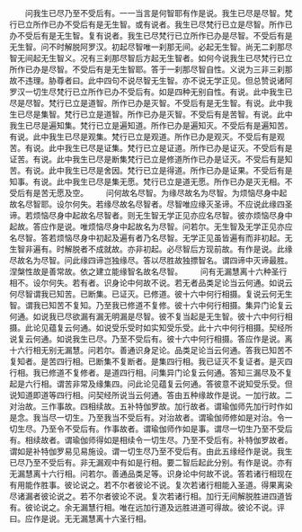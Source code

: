 <!-- { "loadSidebar": true } -->
　　问我生已尽乃至不受后有。一一当言是何智耶有作是说。我生已尽是尽智。梵行已立所作已办不受后有是无生智。或有说者。我生已尽梵行已立是尽智。所作已办不受后有是无生智。复有说者。我生已尽梵行已立所作已办是尽智。不受后有是无生智。问不时解脱阿罗汉。初起尽智唯一刹那无间。必起无生智。尚无二刹那尽智无间起无生智义。况有三刹那尽智后方起无生智者。如何今说我生已尽梵行已立所作已办是尽智。不受后有是无生智耶。答于一刹那尽智自性。义说为三非三刹那故不违理。胁尊者曰。此中四句不说尽智无生智。亦不说无学正见。但总赞说诸阿罗汉一切生尽梵行已立所作已办不受后有。如是四种无别自性。有说。此中我生已尽是尽智。梵行已立是道智。所作已办是灭智。不受后有是无生智。有说。此中我生已尽是集智。梵行已立是道智。所作已办是灭智。不受后有是苦智。有说。此中我生已尽是遍知集。梵行已立是遍知道。所作已办是遍知灭。不受后有是遍知苦。有说。此中我生已尽是观集。梵行已立是观道。所作已办是观灭。不受后有是观苦。有说。此中我生已尽是证集。梵行已立是证道。所作已办是证灭。不受后有是证苦。有说。此中我生已尽是断集梵行已立是修道所作已办是证灭。不受后有是知苦。有说。此中我生已尽是舍因。梵行已立是得道。所作已办是证果。不受后有是知事。有说。此中我生已尽是集无愿。梵行已立是道无愿。所作已办是灭无相。不受后有是苦无愿及空。
　　问何故名尽智。为缘尽故名为尽智。为烦恼尽身中起故名尽智耶。设尔何失。若缘尽故名尽智者。尽智唯应缘灭圣谛。不应说此缘四圣谛。若烦恼尽身中起故名尽智者。则无生智无学正见亦应名尽智。彼亦烦恼尽身中起故。答应作是说。唯烦恼尽身中起故名为尽智。问若尔。无生智及无学正见亦应名尽智。答若烦恼尽身中初起及遍有者乃名尽智。无学正见虽皆遍有而非初起。无生智非遍有。时解脱者不成就故。亦非初起。必尽智后方现前故。有作是说。此缘尽故名为尽智。问此缘四谛岂独缘尽。答以尽胜故独摽智名。谓四谛中灭谛最胜。涅槃性故是善常故。依之建立能缘智名故名尽智。
　　问有无漏慧离十六种圣行相不。设尔何失。若有者。识身论中何故不说。若无者品类足论当云何通。如说云何尽智谓我已知苦。已断集。已证灭。已修道。彼十六中何行相摄。复说云何无生智。谓我已知苦不复知。乃至我已修道不复修。彼十六中何行相摄。集异门论复云何通。如说我已尽欲漏有漏无明漏是尽智。彼不复当起是无生智。彼十六中何行相摄。此论见蕴复云何通。如说受乐受时如实知受乐受。此十六中何行相摄。契经所说复云何通。如说我生已尽。乃至不受后有。彼十六中何行相摄。答应作是说。离十六行相无别无漏慧。问若尔。善通识身足论。品类足论当云何通。答我已知苦不复知者。是苦四行相。已断集不复断者。是集四行相。我已证灭不复证者。是灭四行相。我已修道不复修者。是道四行相。问集异门论复云何通。答知三漏尽及不复起是六行相。谓苦非常及缘集四。问此论见蕴复云何通。答彼意不说知受乐受。但说知道即道等四行相。问契经所说当云何通。答由五种缘故作是说。一加行故。二对治故。三作事故。四相续故。五补特伽罗故。加行故者。谓瑜伽师先加行时作如是念。我当尽一切生。乃至我当不受后有。对治故者。谓瑜伽师修如是对治。令一切生尽。乃至令不受后有。作事故者。谓瑜伽师作如是事。谓尽一切生乃至不受后有。相续故者。谓瑜伽师得如是相续令一切生尽。乃至不受后有。补特伽罗故者。谓如是补特伽罗易见易施设。谓一切生尽乃至不受后有。由此五缘经作是说。我生已尽乃至不受后有。非无漏观中有如是行相。要二智后起此分别。有作是说。亦有无漏慧离十六行相。问若尔。善通品类足等。识身论中何故不说。答若诸行相现在有用能作胜事。彼论说之。若不尔者彼论不说。复次若诸行相能入圣道。得果离染尽诸漏者彼论说之。若不尔者彼论不说。复次若诸行相。加行无间解脱胜进四道皆有。彼论说之。余无漏慧行相。唯在远加行道及远胜进道可得故。彼论不说。评曰。应作是说。无无漏慧离十六圣行相。
